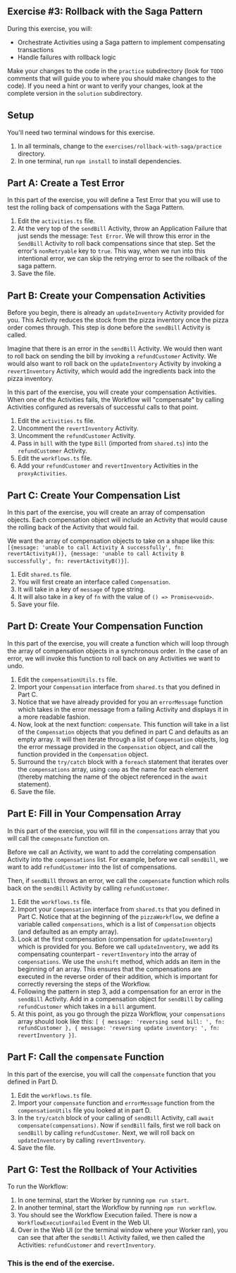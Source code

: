 ## Exercise #3: Rollback with the Saga Pattern

During this exercise, you will:

- Orchestrate Activities using a Saga pattern to implement compensating transactions
- Handle failures with rollback logic

Make your changes to the code in the `practice` subdirectory (look for `TODO` comments that will guide you to where you should make changes to the code). If you need a hint or want to verify your changes, look at the complete version in the `solution` subdirectory.

## Setup

You'll need two terminal windows for this exercise.

1. In all terminals, change to the `exercises/rollback-with-saga/practice` directory.
2. In one terminal, run `npm install` to install dependencies.

## Part A: Create a Test Error

In this part of the exercise, you will define a Test Error that you will use to test the rolling back of compensations with the Saga Pattern.

1. Edit the `activities.ts` file.
2. At the very top of the `sendBill` Activity, throw an Application Failure that just sends the message: `Test Error`. We will throw this error in the `SendBill` Activity to roll back compensations since that step. Set the error's `nonRetryable` key to `true`. This way, when we run into this intentional error, we can skip the retrying error to see the rollback of the saga pattern.
3. Save the file.

## Part B: Create your Compensation Activities

Before you begin, there is already an `updateInventory` Activity provided for you. This Activity reduces the stock from the pizza inventory once the pizza order comes through. This step is done before the `sendBill` Activity is called.

Imagine that there is an error in the `sendBill` Activity. We would then want to roll back on sending the bill by invoking a `refundCustomer` Activity. We would also want to roll back on the `updateInventory` Activity by invoking a `revertInventory` Activity, which would add the ingredients back into the pizza inventory.

In this part of the exercise, you will create your compensation Activities. When one of the Activities fails, the Workflow will "compensate" by calling Activities configured as reversals of successful calls to that point.

1. Edit the `activities.ts` file.
2. Uncomment the `revertInventory` Activity.
3. Uncomment the `refundCustomer` Activity.
4. Pass in `bill` with the type `Bill` (imported from `shared.ts`) into the `refundCustomer` Activity.
5. Edit the `workflows.ts` file.
6. Add your `refundCustomer` and `revertInventory` Activities in the `proxyActivities`.

## Part C: Create Your Compensation List

In this part of the exercise, you will create an array of compensation objects. Each compensation object will include an Activity that would cause the rolling back of the Activity that would fail.

We want the array of compensation objects to take on a shape like this: `[{message: 'unable to call Activity A successfully', fn: revertActivityA()}, {message: 'unable to call Activity B successfully', fn: revertActivityB()}]`.

1. Edit `shared.ts` file.
2. You will first create an interface called `Compensation`.
3. It will take in a key of `message` of type string.
4. It will also take in a key of `fn` with the value of `() => Promise<void>`.
5. Save your file.

## Part D: Create Your Compensation Function

In this part of the exercise, you will create a function which will loop through the array of compensation objects in a synchronous order. In the case of an error, we will invoke this function to roll back on any Activities we want to undo.

1. Edit the `compensationUtils.ts` file.
2. Import your `Compensation` interface from `shared.ts` that you defined in Part C.
3. Notice that we have already provided for you an `errorMessage` function which takes in the error message from a failing Activity and displays it in a more readable fashion.
4. Now, look at the next function: `compensate`. This function will take in a list of the `Compensation` objects that you defined in part C and defaults as an empty array. It will then iterate through a list of `Compensation` objects, log the error message provided in the `Compensation` object, and call the function provided in the `Compensation` object.
5. Surround the `try/catch` block with a `foreach` statement that iterates over the `compensations` array, using `comp` as the name for each element (thereby matching the name of the object referenced in the `await` statement).
6. Save the file.

## Part E: Fill in Your Compensation Array

In this part of the exercise, you will fill in the `compensations` array that you will call the `comepnsate` function on.

Before we call an Activity, we want to add the correlating compensation Activity into the `compensations` list. For example, before we call `sendBill`, we want to add `refundCustomer` into the list of compensations.

Then, if `sendBill` throws an error, we call the `compensate` function which rolls back on the `sendBill` Activity by calling `refundCustomer`.

1. Edit the `workflows.ts` file.
2. Import your `Compensation` interface from `shared.ts` that you defined in Part C. Notice that at the beginning of the `pizzaWorkflow`, we define a variable called `compensations`, which is a list of `Compensation` objects (and defaulted as an empty array).
3. Look at the first compensation (compensation for `updateInventory`) which is provided for you. Before we call `updateInventory`, we add its compensating counterpart - `revertInventory` into the array of `compensations`. We use the `unshift` method, which adds an item in the beginning of an array. This ensures that the compensations are executed in the reverse order of their addition, which is important for correctly reversing the steps of the Workflow.
4. Following the pattern in step 3, add a compensation for an error in the `sendBill` Activity. Add in a compensation object for `sendBill` by calling `refundCustomer` which takes in a `bill` argument.
5. At this point, as you go through the pizza Workflow, your `compensations` array should look like this: `[
  { message: 'reversing send bill: ', fn: refundCustomer },
  { message: 'reversing update inventory: ', fn: revertInventory }]`.

## Part F: Call the `compensate` Function

In this part of the exercise, you will call the `compensate` function that you defined in Part D.

1. Edit the `workflows.ts` file.
2. Import your `compensate` function and `errorMessage` function from the `compensationUtils` file you looked at in part D.
3. In the `try/catch` block of your calling of `sendBill` Activity, call `await compensate(compensations)`. Now if `sendBill` fails, first we roll back on `sendBill` by calling `refundCustomer`. Next, we will roll back on `updateInventory` by calling `revertInventory`.
4. Save the file.

## Part G: Test the Rollback of Your Activities

To run the Workflow:

1. In one terminal, start the Worker by running `npm run start`.
2. In another terminal, start the Workflow by running `npm run workflow`.
3. You should see the Workflow Execution failed. There is now a `WorkflowExecutionFailed` Event in the Web UI.
4. Over in the Web UI (or the terminal window where your Worker ran), you can see that after the `sendBill` Activity failed, we then called the Activities: `refundCustomer` and `revertInventory`.

### This is the end of the exercise.
